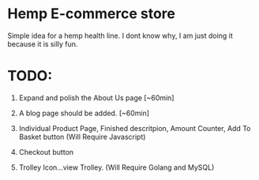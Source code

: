 # Hemp E-commerce store

Simple idea for a hemp health line.
I dont know why, I am just doing it because it is silly fun.

# TODO:

1. Expand and polish the About Us page [~60min]

2. A blog page should be added. [~60min]

3. Individual Product Page, Finished descritpion, Amount Counter, Add To Basket button (Will Require Javascript)

4. Checkout button

5. Trolley Icon...view Trolley. (Will Require Golang and MySQL)